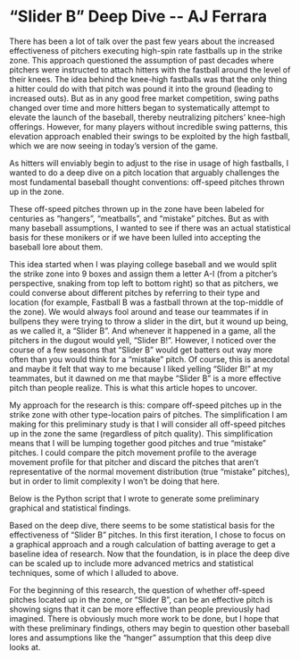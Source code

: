 # “Slider B” Deep Dive -- AJ Ferrara

There has been a lot of talk over the past few years about the increased effectiveness of pitchers executing high-spin rate fastballs up in the strike zone. This approach questioned the assumption of past decades where pitchers were instructed to attach hitters with the fastball around the level of their knees. The idea behind the knee-high fastballs was that the only thing a hitter could do with that pitch was pound it into the ground (leading to increased outs). But as in any good free market competition, swing paths changed over time and more hitters began to systematically attempt to elevate the launch of the baseball, thereby neutralizing pitchers’ knee-high offerings. However, for many players without incredible swing patterns, this elevation approach enabled their swings to be exploited by the high fastball, which we are now seeing in today’s version of the game.

As hitters will enviably begin to adjust to the rise in usage of high fastballs, I wanted to do a deep dive on a pitch location that arguably challenges the most fundamental baseball thought conventions: off-speed pitches thrown up in the zone.

These off-speed pitches thrown up in the zone have been labeled for centuries as “hangers”, “meatballs”, and “mistake” pitches. But as with many baseball assumptions, I wanted to see if there was an actual statistical basis for these monikers or if we have been lulled into accepting the baseball lore about them.

This idea started when I was playing college baseball and we would split the strike zone into 9 boxes and assign them a letter A-I (from a pitcher’s perspective, snaking from top left to bottom right) so that as pitchers, we could converse about different pitches by referring to their type and location (for example, Fastball B was a fastball thrown at the top-middle of the zone). We would always fool around and tease our teammates if in bullpens they were trying to throw a slider in the dirt, but it wound up being, as we called it, a “Slider B”. And whenever it happened in a game, all the pitchers in the dugout would yell, “Slider B!”. However, I noticed over the course of a few seasons that “Slider B” would get batters out way more often than you would think for a “mistake” pitch. Of course, this is anecdotal and maybe it felt that way to me because I liked yelling “Slider B!” at my teammates, but it dawned on me that maybe “Slider B” is a more effective pitch than people realize. This is what this article hopes to uncover.

My approach for the research is this: compare off-speed pitches up in the strike zone with other type-location pairs of pitches. The simplification I am making for this preliminary study is that I will consider all off-speed pitches up in the zone the same (regardless of pitch quality). This simplification means that I will be lumping together good pitches and true “mistake” pitches. I could compare the pitch movement profile to the average movement profile for that pitcher and discard the pitches that aren’t representative of the normal movement distribution (true “mistake” pitches), but in order to limit complexity I won’t be doing that here.

Below is the Python script that I wrote to generate some preliminary graphical and statistical findings. 

Based on the deep dive, there seems to be some statistical basis for the effectiveness of “Slider B” pitches. In this first iteration, I chose to focus on a graphical approach and a rough calculation of batting average to get a baseline idea of research. Now that the foundation, is in place the deep dive can be scaled up to include more advanced metrics and statistical techniques, some of which I alluded to above.

For the beginning of this research, the question of whether off-speed pitches located up in the zone, or “Slider B”, can be an effective pitch is showing signs that it can be more effective than people previously had imagined. There is obviously much more work to be done, but I hope that with these preliminary findings, others may begin to question other baseball lores and assumptions like the “hanger” assumption that this deep dive looks at.

